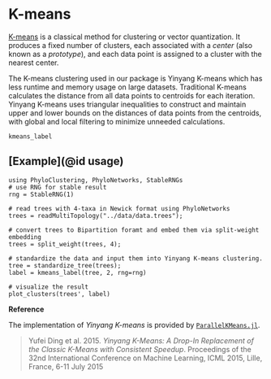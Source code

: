 # K-means

[K-means](http://en.wikipedia.org/wiki/K_means) is a classical method for
clustering or vector quantization. It produces a fixed number of clusters,
each associated with a *center* (also known as a *prototype*), and each data
point is assigned to a cluster with the nearest center.

The K-means clustering used in our package is Yinyang K-means which has less runtime and memory usage on large datasets. Traditional K-means calculates the distance from all data points to centroids for each iteration. Yinyang K-means uses triangular inequalities to construct and maintain upper and lower bounds on the distances of data points from the centroids, with global and local filtering to minimize unneeded calculations.

```@docs
kmeans_label
```

## [Example](@id usage)

```@example
using PhyloClustering, PhyloNetworks, StableRNGs
# use RNG for stable result
rng = StableRNG(1)

# read trees with 4-taxa in Newick format using PhyloNetworks
trees = readMultiTopology("../data/data.trees");

# convert trees to Bipartition foramt and embed them via split-weight embedding
trees = split_weight(trees, 4);

# standardize the data and input them into Yinyang K-means clustering.
tree = standardize_tree(trees);
label = kmeans_label(tree, 2, rng=rng)

# visualize the result
plot_clusters(trees', label)
```

**Reference**

The implementation of *Yinyang K-means* is provided by [`ParallelKMeans.jl`](https://github.com/PyDataBlog/ParallelKMeans.jl).

> Yufei Ding et al. 2015. *Yinyang K-Means: A Drop-In Replacement of the Classic K-Means with Consistent Speedup*. 
> Proceedings of the 32nd International Conference on Machine Learning, ICML 2015, Lille, France, 6-11 July 2015